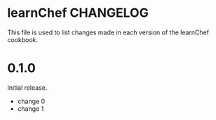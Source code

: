 # learnChef CHANGELOG

This file is used to list changes made in each version of the learnChef cookbook.

# 0.1.0

Initial release.

- change 0
- change 1

